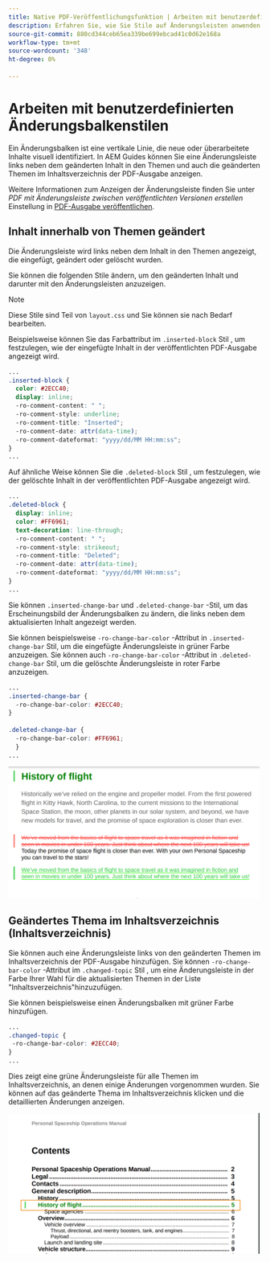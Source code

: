 ```yaml
---
title: Native PDF-Veröffentlichungsfunktion | Arbeiten mit benutzerdefinierten Änderungsbalkenstilen
description: Erfahren Sie, wie Sie Stile auf Änderungsleisten anwenden.
source-git-commit: 880cd344ceb65ea339be699ebcad41c0d62e168a
workflow-type: tm+mt
source-wordcount: '348'
ht-degree: 0%

---
```


# Arbeiten mit benutzerdefinierten Änderungsbalkenstilen

Ein Änderungsbalken ist eine vertikale Linie, die neue oder überarbeitete Inhalte visuell identifiziert. In AEM Guides können Sie eine Änderungsleiste links neben dem geänderten Inhalt in den Themen und auch die geänderten Themen im Inhaltsverzeichnis der PDF-Ausgabe anzeigen.

Weitere Informationen zum Anzeigen der Änderungsleiste finden Sie unter *PDF mit Änderungsleiste zwischen veröffentlichten Versionen erstellen* Einstellung in [PDF-Ausgabe veröffentlichen](../web-editor/native-pdf-web-editor.md).

## Inhalt innerhalb von Themen geändert

Die Änderungsleiste wird links neben dem Inhalt in den Themen angezeigt, die eingefügt, geändert oder gelöscht wurden.

Sie können die folgenden Stile ändern, um den geänderten Inhalt und darunter mit den Änderungsleisten anzuzeigen.


>[!NOTE]
>
>Diese Stile sind Teil von `layout.css` und Sie können sie nach Bedarf bearbeiten.

Beispielsweise können Sie das Farbattribut im `.inserted-block` Stil , um festzulegen, wie der eingefügte Inhalt in der veröffentlichten PDF-Ausgabe angezeigt wird.


```css
...
.inserted-block { 
  color: #2ECC40; 
  display: inline; 
  -ro-comment-content: " "; 
  -ro-comment-style: underline; 
  -ro-comment-title: "Inserted"; 
  -ro-comment-date: attr(data-time); 
  -ro-comment-dateformat: "yyyy/dd/MM HH:mm:ss"; 
} 
...
```

Auf ähnliche Weise können Sie die `.deleted-block` Stil , um festzulegen, wie der gelöschte Inhalt in der veröffentlichten PDF-Ausgabe angezeigt wird.

```css
...
.deleted-block { 
  display: inline; 
  color: #FF6961; 
  text-decoration: line-through; 
  -ro-comment-content: " "; 
  -ro-comment-style: strikeout; 
  -ro-comment-title: "Deleted"; 
  -ro-comment-date: attr(data-time); 
  -ro-comment-dateformat: "yyyy/dd/MM HH:mm:ss"; 
} 
...
```

Sie können `.inserted-change-bar` und `.deleted-change-bar` -Stil, um das Erscheinungsbild der Änderungsbalken zu ändern, die links neben dem aktualisierten Inhalt angezeigt werden.

Sie können beispielsweise `-ro-change-bar-color` -Attribut in `.inserted-change-bar` Stil, um die eingefügte Änderungsleiste in grüner Farbe anzuzeigen. Sie können auch `-ro-change-bar-color` -Attribut in `.deleted-change-bar` Stil, um die gelöschte Änderungsleiste in roter Farbe anzuzeigen.

```css
...
.inserted-change-bar { 
  -ro-change-bar-color: #2ECC40; 
} 

.deleted-change-bar { 
  -ro-change-bar-color: #FF6961; 
  } 
...
```

<img src="./assets/changed-bar-content.png" alt="Geänderter Inhalt des Balkendiagramms" width="500">

## Geändertes Thema im Inhaltsverzeichnis (Inhaltsverzeichnis)

Sie können auch eine Änderungsleiste links von den geänderten Themen im Inhaltsverzeichnis der PDF-Ausgabe hinzufügen. Sie können `-ro-change-bar-color` -Attribut im `.changed-topic` Stil , um eine Änderungsleiste in der Farbe Ihrer Wahl für die aktualisierten Themen in der Liste &quot;Inhaltsverzeichnis&quot;hinzuzufügen.

Sie können beispielsweise einen Änderungsbalken mit grüner Farbe hinzufügen.

```css
...
.changed-topic { 
 -ro-change-bar-color: #2ECC40; 
}  
...
```


Dies zeigt eine grüne Änderungsleiste für alle Themen im Inhaltsverzeichnis, an denen einige Änderungen vorgenommen wurden. Sie können auf das geänderte Thema im Inhaltsverzeichnis klicken und die detaillierten Änderungen anzeigen.

<img src="./assets/changed-bar-TOC.png" alt="Inhaltsverzeichnis der geänderten Leiste" width="500">
